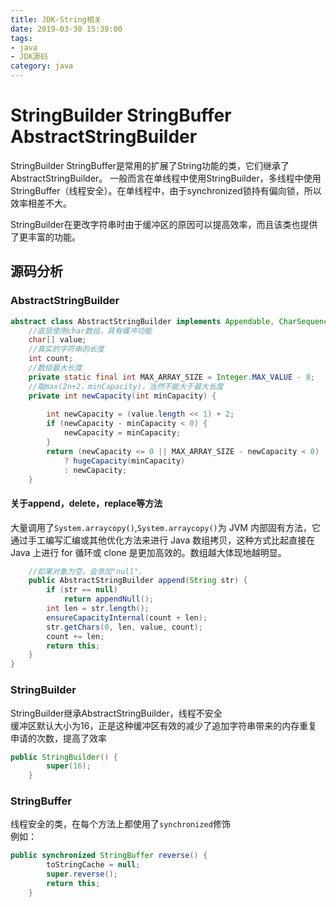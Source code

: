 ```yaml
---
title: JDK-String相关
date: 2019-03-30 15:39:00
tags: 
- java
- JDK源码
category: java
---
```

# StringBuilder StringBuffer AbstractStringBuilder

StringBuilder StringBuffer是常用的扩展了String功能的类，它们继承了AbstractStringBuilder。
一般而言在单线程中使用StringBuilder，多线程中使用StringBuffer（线程安全）。在单线程中，由于synchronized锁持有偏向锁，所以效率相差不大。   

StringBuilder在更改字符串时由于缓冲区的原因可以提高效率，而且该类也提供了更丰富的功能。
## 源码分析

### AbstractStringBuilder
~~~java
abstract class AbstractStringBuilder implements Appendable, CharSequence {
    //底层使用char数组，具有缓冲功能
    char[] value;
    //真实的字符串的长度
    int count;
    //数组最大长度
    private static final int MAX_ARRAY_SIZE = Integer.MAX_VALUE - 8;
    //取max(2n+2，minCapacity)，当然不能大于最大长度
    private int newCapacity(int minCapacity) {
        
        int newCapacity = (value.length << 1) + 2;
        if (newCapacity - minCapacity < 0) {
            newCapacity = minCapacity;
        }
        return (newCapacity <= 0 || MAX_ARRAY_SIZE - newCapacity < 0)
            ? hugeCapacity(minCapacity)
            : newCapacity;
    }
~~~
<!--more-->
#### 关于append，delete，replace等方法 
大量调用了`System.arraycopy()`,`System.arraycopy()`为 JVM 内部固有方法，它通过手工编写汇编或其他优化方法来进行 Java 数组拷贝，这种方式比起直接在 Java 上进行 for 循环或 clone 是更加高效的。数组越大体现地越明显。
~~~java
    //如果对象为空，会添加"null"，
    public AbstractStringBuilder append(String str) {
        if (str == null)
            return appendNull();
        int len = str.length();
        ensureCapacityInternal(count + len);
        str.getChars(0, len, value, count);
        count += len;
        return this;
    }
}
~~~
### StringBuilder
StringBuilder继承AbstractStringBuilder，线程不安全   
缓冲区默认大小为16，正是这种缓冲区有效的减少了追加字符串带来的内存重复申请的次数，提高了效率
~~~java
public StringBuilder() {
        super(16);
    }
~~~

### StringBuffer
线程安全的类，在每个方法上都使用了`synchronized`修饰   
例如：
~~~java
public synchronized StringBuffer reverse() {
        toStringCache = null;
        super.reverse();
        return this;
    }
~~~